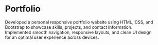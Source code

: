 # Portfolio
Developed a personal responsive portfolio website using HTML, CSS, and Bootstrap to showcase skills, projects, and contact information. Implemented smooth navigation, responsive layouts, and clean UI design for an optimal user experience across devices.
